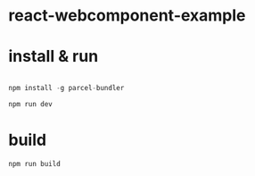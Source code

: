 # react-webcomponent-example

# install & run

```js

npm install -g parcel-bundler

npm run dev

```

# build

```js
npm run build

```
